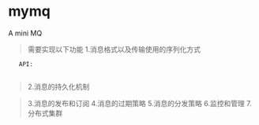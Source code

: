 # mymq
A mini MQ



> 需要实现以下功能
> 1.消息格式以及传输使用的序列化方式
```
   API: 
   
```
> 2.消息的持久化机制

> 3.消息的发布和订阅
> 4.消息的过期策略
> 5.消息的分发策略
> 6.监控和管理
> 7.分布式集群